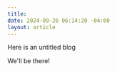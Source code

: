 ```yaml
---
title: 
date: 2024-09-26 06:14:20 -04:00
layout: article
---
```


Here is an untitled blog



W﻿e'll be there!